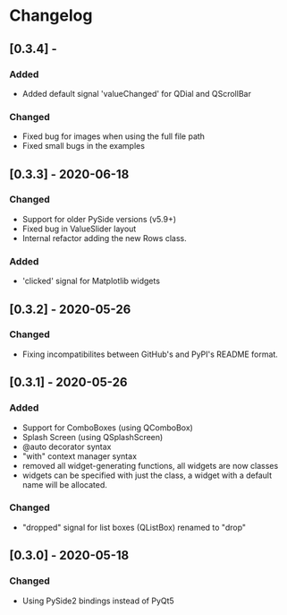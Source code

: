 # Changelog

## [0.3.4] -

### Added
  - Added default signal 'valueChanged' for QDial and QScrollBar
  
### Changed
  - Fixed bug for images when using the full file path
  - Fixed small bugs in the examples


## [0.3.3] - 2020-06-18

### Changed
  - Support for older PySide versions (v5.9+)
  - Fixed bug in ValueSlider layout
  - Internal refactor adding the new Rows class.

### Added
  - 'clicked' signal for Matplotlib widgets


## [0.3.2] - 2020-05-26

### Changed
  - Fixing incompatibilites between GitHub's and PyPI's README format.


## [0.3.1] - 2020-05-26

### Added
 - Support for ComboBoxes (using QComboBox)
 - Splash Screen (using QSplashScreen)
 - @auto decorator syntax
 - "with" context manager syntax
 - removed all widget-generating functions, all widgets are now classes
 - widgets can be specified with just the class, a widget with a default name
   will be allocated.
 
### Changed
 - "dropped" signal for list boxes (QListBox) renamed to "drop"


## [0.3.0] - 2020-05-18

### Changed
 - Using PySide2 bindings instead of PyQt5
